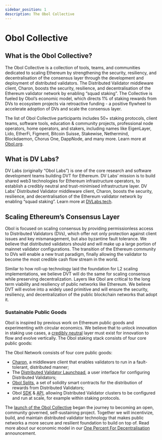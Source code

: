 ```yaml
---
sidebar_position: 1
description: The Obol Collective
---
```


# Obol Collective

## What is the Obol Collective?

The Obol Collective is a collection of tools, teams, and communities dedicated to scaling Ethereum by strengthening the security, resiliency, and decentralisation of the consensus layer through the development and deployment of distributed validators. The Distributed Validator middleware client, Charon, boosts the security, resilience, and decentralisation of the Ethereum validator network by enabling “squad staking”. The Collective is fueled by Obol’s economic model, which directs 1% of staking rewards from DVs to ecosystem projects via retroactive funding - a positive flywheel to accelerate adoption of DVs and scale the consensus layer.

The list of Obol Collective participants includes 50+ staking protocols, client teams, software tools, education & community projects, professional node operators, home operators, and stakers, including names like EigenLayer, Lido, EtherFi, Figment, Bitcoin Suisse, Stakewise, Nethermind, Blockdaemon, Chorus One, DappNode, and many more. Learn more at [Obol.org](https://obol.org).

## What is DV Labs?​

DV Labs (originally “Obol Labs”) is one of the core research and software development teams building DVT for Ethereum. DV Labs’ mission is to build shared web3 technologies for Ethereum infrastructure operators, to establish a credibly neutral and trust-minimised infrastructure layer. DV Labs’ Distributed Validator middleware client, Charon, boosts the security, resilience, and decentralisation of the Ethereum validator network by enabling “squad staking”. Learn more at [DVLabs.tech](https://dvlabs.tech).

## Scaling Ethereum’s Consensus Layer​

Obol is focused on scaling consensus by providing permissionless access to Distributed Validators (DVs), which offer not only protection against client issues and key mismanagement, but also byzantine fault tolerance. We believe that distributed validators should and will make up a large portion of mainnet validator configurations. The transition of the Ethereum community to DVs will enable a new trust paradigm, finally allowing the validator to become the most credible cash flow stream in the world.

Similar to how roll-up technology laid the foundation for L2 scaling implementations, we believe DVT will do the same for scaling consensus while preserving decentralization. Layers like Obol are critical to the long term viability and resiliency of public networks like Ethereum. We believe DVT will evolve into a widely used primitive and will ensure the security, resiliency, and decentralization of the public blockchain networks that adopt it.

### Sustainable Public Goods

Obol is inspired by previous work on Ethereum public goods and experimenting with circular economics. We believe that to unlock innovation in staking use cases, a [credibly neutral](https://blog.obol.org/why-we-built-charon-as-a-middleware/) layer must exist for innovation to flow and evolve vertically. The Obol staking stack consists of four core public goods:

The Obol Network consists of four core public goods:

* [Charon](../charon/intro.md), a middleware client that enables validators to run in a fault-tolerant, distributed manner;
* The [Distributed Validator Launchpad](launchpad.md), a user interface for configuring Distributed Validators;
* [Obol Splits](https://github.com/ObolNetwork/obol-docs/blob/main/docs/learn/intro/obol-splits.mdx), a set of solidity smart contracts for the distribution of rewards from Distributed Validators;
* Obol [SDK](../../sdk/index.md) & [API](https://docs.obol.org/api), allowing Distributed Validator clusters to be configured and run at scale, for example within staking protocols.

The [launch of the Obol Collective](https://blog.obol.org/announcing-the-obol-collective/) began the journey to becoming an open, community governed, self-sustaining project. Together we will incentivize, build, and maintain distributed validator technology that makes public networks a more secure and resilient foundation to build on top of. Read more about our economic model in our [One Percent For Decentralisation](https://blog.obol.tech/1-percent-for-decentralisation/) announcement.
